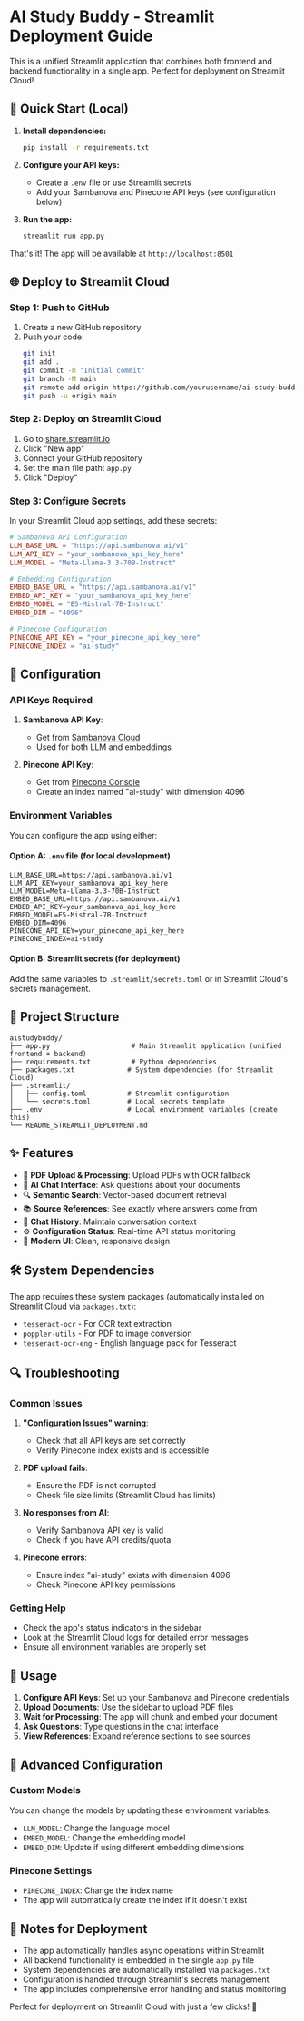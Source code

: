 # AI Study Buddy - Streamlit Deployment Guide

This is a unified Streamlit application that combines both frontend and backend functionality in a single app. Perfect for deployment on Streamlit Cloud!

## 🚀 Quick Start (Local)

1. **Install dependencies:**
   ```bash
   pip install -r requirements.txt
   ```

2. **Configure your API keys:**
   - Create a `.env` file or use Streamlit secrets
   - Add your Sambanova and Pinecone API keys (see configuration below)

3. **Run the app:**
   ```bash
   streamlit run app.py
   ```

That's it! The app will be available at `http://localhost:8501`

## 🌐 Deploy to Streamlit Cloud

### Step 1: Push to GitHub
1. Create a new GitHub repository
2. Push your code:
   ```bash
   git init
   git add .
   git commit -m "Initial commit"
   git branch -M main
   git remote add origin https://github.com/yourusername/ai-study-buddy.git
   git push -u origin main
   ```

### Step 2: Deploy on Streamlit Cloud
1. Go to [share.streamlit.io](https://share.streamlit.io)
2. Click "New app"
3. Connect your GitHub repository
4. Set the main file path: `app.py`
5. Click "Deploy"

### Step 3: Configure Secrets
In your Streamlit Cloud app settings, add these secrets:

```toml
# Sambanova API Configuration
LLM_BASE_URL = "https://api.sambanova.ai/v1"
LLM_API_KEY = "your_sambanova_api_key_here"
LLM_MODEL = "Meta-Llama-3.3-70B-Instruct"

# Embedding Configuration  
EMBED_BASE_URL = "https://api.sambanova.ai/v1"
EMBED_API_KEY = "your_sambanova_api_key_here"
EMBED_MODEL = "E5-Mistral-7B-Instruct"
EMBED_DIM = "4096"

# Pinecone Configuration
PINECONE_API_KEY = "your_pinecone_api_key_here"
PINECONE_INDEX = "ai-study"
```

## 🔧 Configuration

### API Keys Required

1. **Sambanova API Key**:
   - Get from [Sambanova Cloud](https://cloud.sambanova.ai/)
   - Used for both LLM and embeddings

2. **Pinecone API Key**:
   - Get from [Pinecone Console](https://app.pinecone.io/)
   - Create an index named "ai-study" with dimension 4096

### Environment Variables

You can configure the app using either:

#### Option A: `.env` file (for local development)
```env
LLM_BASE_URL=https://api.sambanova.ai/v1
LLM_API_KEY=your_sambanova_api_key_here
LLM_MODEL=Meta-Llama-3.3-70B-Instruct
EMBED_BASE_URL=https://api.sambanova.ai/v1
EMBED_API_KEY=your_sambanova_api_key_here
EMBED_MODEL=E5-Mistral-7B-Instruct
EMBED_DIM=4096
PINECONE_API_KEY=your_pinecone_api_key_here
PINECONE_INDEX=ai-study
```

#### Option B: Streamlit secrets (for deployment)
Add the same variables to `.streamlit/secrets.toml` or in Streamlit Cloud's secrets management.

## 📁 Project Structure

```
aistudybuddy/
├── app.py                    # Main Streamlit application (unified frontend + backend)
├── requirements.txt          # Python dependencies
├── packages.txt             # System dependencies (for Streamlit Cloud)
├── .streamlit/
│   ├── config.toml          # Streamlit configuration
│   └── secrets.toml         # Local secrets template
├── .env                     # Local environment variables (create this)
└── README_STREAMLIT_DEPLOYMENT.md
```

## ✨ Features

- 📄 **PDF Upload & Processing**: Upload PDFs with OCR fallback
- 🤖 **AI Chat Interface**: Ask questions about your documents
- 🔍 **Semantic Search**: Vector-based document retrieval
- 📚 **Source References**: See exactly where answers come from
- 💬 **Chat History**: Maintain conversation context
- ⚙️ **Configuration Status**: Real-time API status monitoring
- 🎨 **Modern UI**: Clean, responsive design

## 🛠️ System Dependencies

The app requires these system packages (automatically installed on Streamlit Cloud via `packages.txt`):
- `tesseract-ocr` - For OCR text extraction
- `poppler-utils` - For PDF to image conversion
- `tesseract-ocr-eng` - English language pack for Tesseract

## 🔍 Troubleshooting

### Common Issues

1. **"Configuration Issues" warning**:
   - Check that all API keys are set correctly
   - Verify Pinecone index exists and is accessible

2. **PDF upload fails**:
   - Ensure the PDF is not corrupted
   - Check file size limits (Streamlit Cloud has limits)

3. **No responses from AI**:
   - Verify Sambanova API key is valid
   - Check if you have API credits/quota

4. **Pinecone errors**:
   - Ensure index "ai-study" exists with dimension 4096
   - Check Pinecone API key permissions

### Getting Help

- Check the app's status indicators in the sidebar
- Look at the Streamlit Cloud logs for detailed error messages
- Ensure all environment variables are properly set

## 🎯 Usage

1. **Configure API Keys**: Set up your Sambanova and Pinecone credentials
2. **Upload Documents**: Use the sidebar to upload PDF files
3. **Wait for Processing**: The app will chunk and embed your document
4. **Ask Questions**: Type questions in the chat interface
5. **View References**: Expand reference sections to see sources

## 🚀 Advanced Configuration

### Custom Models
You can change the models by updating these environment variables:
- `LLM_MODEL`: Change the language model
- `EMBED_MODEL`: Change the embedding model
- `EMBED_DIM`: Update if using different embedding dimensions

### Pinecone Settings
- `PINECONE_INDEX`: Change the index name
- The app will automatically create the index if it doesn't exist

## 📝 Notes for Deployment

- The app automatically handles async operations within Streamlit
- All backend functionality is embedded in the single `app.py` file
- System dependencies are automatically installed via `packages.txt`
- Configuration is handled through Streamlit's secrets management
- The app includes comprehensive error handling and status monitoring

Perfect for deployment on Streamlit Cloud with just a few clicks! 🎉
